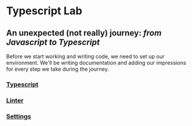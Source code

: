 # Typescript Lab

## **An unexpected (not really) journey**: *from Javascript to Typescript*

Before we start working and writing code, we need to set up our environment. We'll be writing documentation and adding our impressions for every step we take during the journey.

### [Typescript](docs/typescript.md)

### [Linter](docs/linter.md)

### [Settings](docs/settings.md)
